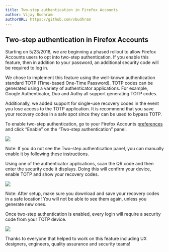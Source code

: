 ```yaml
---
title: Two-step authentication in Firefox Accounts
author: Vijay Budhram
authorURL: https://github.com/vbudhram
---
```


## Two-step authentication in Firefox Accounts

Starting on 5/23/2018, we are beginning a phased rollout to allow Firefox Accounts
users to opt into two-step authentication. If you enable this feature,
then in addition to your password, an additional security code will be
required to log in.

<!--truncate-->

We chose to implement this feature
using the well-known authentication standard TOTP (Time-based One-Time Password).
TOTP codes can be generated using a variety of authenticator applications. For example, Google Authenticator, Duo and Authy all support generating TOTP codes.

Additionally, we added support for single-use recovery codes in the event
you lose access to the TOTP application. It is recommend that you save your
recovery codes in a safe spot since they can be used to bypass TOTP.

To enable two-step authentication, go to your Firefox Accounts [preferences](https://accounts.firefox.com/settings) and
click “Enable” on the “Two-step authentication” panel.

![](/application-services/img/blog/2018-05-24/open_menu.gif)

Note: If you do not see the Two-step authentication panel, you can manually enable
it by following these [instructions](https://support.mozilla.org/en-US/kb/secure-firefox-account-two-step-authentication).

Using one of the authenticator applications, scan the QR code and then enter
the security code it displays. Doing this will confirm your device, enable
TOTP and show your recovery codes.

![](/application-services/img/blog/2018-05-24/save_2fa.gif)

Note: After setup, make sure you download and save your recovery codes in a
safe location! You will not be able to see them again, unless you generate new ones.

Once two-step authentication is enabled, every login will require a
security code from your TOTP device.

![](/application-services/img/blog/2018-05-24/2fa_login.png)

Thanks to everyone that helped to work on this feature including UX designers,
engineers, quality assurance and security teams!
